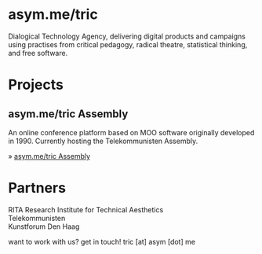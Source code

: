 # asym.me/tric

Dialogical Technology Agency, delivering digital products and campaigns using
practises from critical pedagogy, radical theatre, statistical thinking, and
free software.

# Projects

## asym.me/tric Assembly

An online conference platform based on MOO software originally developed in
1990. Currently hosting the Telekommunisten Assembly.

&raquo; [asym.me/tric Assembly](/assembly)


# Partners

RITA Research Institute for Technical Aesthetics  
Telekommunisten  
Kunstforum Den Haag  

want to work with us? get in touch! tric [at] asym [dot] me



